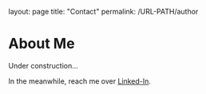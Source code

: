 layout: page
title: "Contact"
permalink: /URL-PATH/author

# About Me

Under construction...

In the meanwhile, reach me over [Linked-In](https://www.linkedin.com/in/jean-luca-colombo-718a6661/).